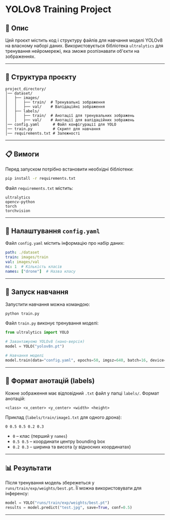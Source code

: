 # YOLOv8 Training Project

## 📌 Опис
Цей проєкт містить код і структуру файлів для навчання моделі YOLOv8 на власному наборі даних. Використовується бібліотека `ultralytics` для тренування нейромережі, яка зможе розпізнавати об'єкти на зображеннях.

---

## 📂 Структура проєкту
```
project_directory/
│── dataset/
│   ├── images/
│   │   ├── train/  # Тренувальні зображення
│   │   ├── val/    # Валідаційні зображення
│   ├── labels/
│   │   ├── train/  # Анотації для тренувальних зображень
│   │   ├── val/    # Анотації для валідаційних зображень
│── config.yaml      # Файл конфігурації для YOLO
│── train.py         # Скрипт для навчання
│── requirements.txt # Залежності
```

---

## 📋 Вимоги
Перед запуском потрібно встановити необхідні бібліотеки:
```bash
pip install -r requirements.txt
```
Файл `requirements.txt` містить:
```
ultralytics
opencv-python
torch
torchvision
```

---

## 🔧 Налаштування `config.yaml`
Файл `config.yaml` містить інформацію про набір даних:
```yaml
path: ./dataset  
train: images/train  
val: images/val  
nc: 1  # Кількість класів
names: ["drone"]  # Назва класу
```

---

## 🚀 Запуск навчання
Запустити навчання можна командою:
```bash
python train.py
```
Файл `train.py` виконує тренування моделі:
```python
from ultralytics import YOLO

# Завантажуємо YOLOv8 (нано-версія)
model = YOLO("yolov8n.pt")

# Навчання моделі
model.train(data="config.yaml", epochs=50, imgsz=640, batch=16, device="cuda")
```

---

## 📝 Формат анотацій (labels)
Кожне зображення має відповідний `.txt` файл у папці `labels/`.
Формат анотацій:
```
<class> <x_center> <y_center> <width> <height>
```
Приклад (`labels/train/image1.txt` для одного дрона):
```
0 0.5 0.5 0.2 0.3
```
- `0` – клас (перший у `names`)
- `0.5 0.5` – координати центру bounding box
- `0.2 0.3` – ширина та висота (у відносних координатах)

---

## 📊 Результати
Після тренування модель збережеться у `runs/train/exp/weights/best.pt`. Її можна використовувати для інференсу:
```python
model = YOLO("runs/train/exp/weights/best.pt")
results = model.predict("test.jpg", save=True, conf=0.5)
```

---


